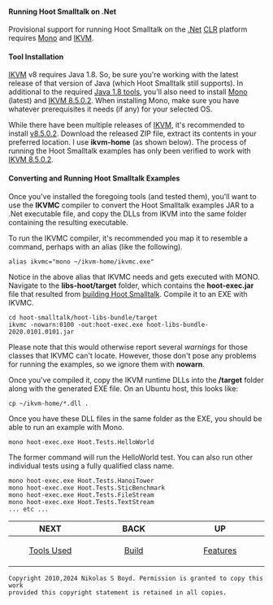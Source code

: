 #### Running Hoot Smalltalk on .Net ####

Provisional support for running Hoot Smalltalk on the [.Net][dot-net] [CLR][clr] platform requires
[Mono][mono-home] and [IKVM][ikvm-home].

#### Tool Installation

[IKVM][ikvm-home] v8 requires Java 1.8. So, be sure you're working with the latest release of that version of Java
(which Hoot Smalltalk still supports).
In additional to the required [Java 1.8 tools](../#platform-requirements), you'll also need to install
[Mono][mono-install] (latest) and [IKVM 8.5.0.2][ikvm-works].
When installing Mono, make sure you have whatever prerequisites it needs (if any) for your selected OS.

While there have been multiple releases of [IKVM][ikvm-releases], it's recommended to install [v8.5.0.2][ikvm-works].
Download the released ZIP file, extract its contents in your preferred location.
I use **ikvm-home** (as shown below).
The process of running the Hoot Smalltalk examples has only been verified to work with [IKVM 8.5.0.2][ikvm-works].

#### Converting and Running Hoot Smalltalk Examples

Once you've installed the foregoing tools (and tested them), you'll want to use the **IKVMC** compiler to convert
the Hoot Smalltalk examples JAR to a .Net executable file, and copy the DLLs from IKVM into the same folder containing
the resulting executable.

To run the IKVMC compiler, it's recommended you map it to resemble a command, perhaps with an alias (like the following).

```
alias ikvmc="mono ~/ikvm-home/ikvmc.exe"
```

Notice in the above alias that IKVMC needs and gets executed with MONO.
Navigate to the **libs-hoot/target** folder, which contains the **hoot-exec.jar** file that resulted from
[building Hoot Smalltalk](../#building-from-sources). Compile it to an EXE with IKVMC.

```
cd hoot-smalltalk/hoot-libs-bundle/target
ikvmc -nowarn:0100 -out:hoot-exec.exe hoot-libs-bundle-2020.0101.0101.jar
```

Please note that this would otherwise report several _warnings_ for those classes that IKVMC can't locate.
However, those don't pose any problems for running the examples, so we ignore them with **nowarn**.

Once you've compiled it, copy the IKVM runtime DLLs into the **/target** folder along with the generated EXE file.
On an Ubuntu host, this looks like:

```
cp ~/ikvm-home/*.dll .
```

Once you have these DLL files in the same folder as the EXE, you should be able to run an example with Mono.

```
mono hoot-exec.exe Hoot.Tests.HelloWorld
```

The former command will run the HelloWorld test.
You can also run other individual tests using a fully qualified class name.

```
mono hoot-exec.exe Hoot.Tests.HanoiTower
mono hoot-exec.exe Hoot.Tests.SticBenchmark
mono hoot-exec.exe Hoot.Tests.FileStream
mono hoot-exec.exe Hoot.Tests.TextStream
... etc ...
```

| **NEXT** | **BACK** | **UP** |
| -------- | -------- | ------ |
| <p align="center">[Tools Used][tools]</p><img width="250" height="1" />  | <p align="center">[Build][build]</p><img width="250" height="1" /> | <p align="center">[Features][features]</p><img width="250" height="1" />  |

```
Copyright 2010,2024 Nikolas S Boyd. Permission is granted to copy this work 
provided this copyright statement is retained in all copies.
```

[features]: README.md#features
[build]: build.md#building-from-sources "Build"
[tools]: tools.md#tool-integration "Tools"

[dot-net-install]: https://docs.microsoft.com/en-us/dotnet/core/tools/dotnet-install-script
[dot-net]: https://en.wikipedia.org/wiki/.NET_Framework
[clr]: https://en.wikipedia.org/wiki/Common_Language_Runtime "Common Language Runtime"
[mono-home]: https://www.mono-project.com/
[mono-install]: https://www.mono-project.com/docs/getting-started/install/
[ikvm-home]: http://www.ikvm.net/
[ikvm-releases]: https://github.com/wwrd/ikvm8/releases
[ikvm-works]: https://github.com/wwrd/ikvm8/releases/tag/8.5.0.2
